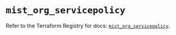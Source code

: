 # `mist_org_servicepolicy`

Refer to the Terraform Registry for docs: [`mist_org_servicepolicy`](https://registry.terraform.io/providers/juniper/mist/0.6.0/docs/resources/org_servicepolicy).
